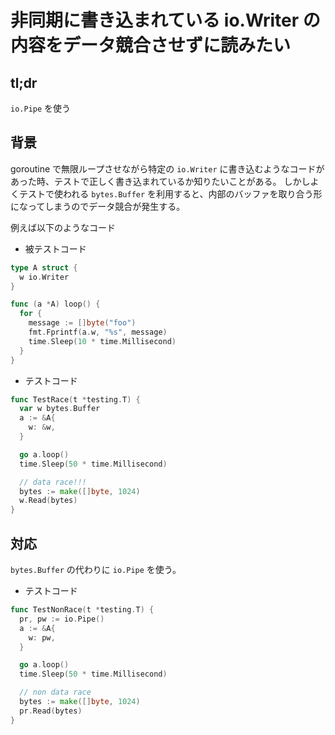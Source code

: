 # 非同期に書き込まれている io.Writer の内容をデータ競合させずに読みたい

## tl;dr

`io.Pipe` を使う

## 背景

goroutine で無限ループさせながら特定の `io.Writer` に書き込むようなコードがあった時、テストで正しく書き込まれているか知りたいことがある。
しかしよくテストで使われる `bytes.Buffer` を利用すると、内部のバッファを取り合う形になってしまうのでデータ競合が発生する。

例えば以下のようなコード

* 被テストコード

```go
type A struct {
  w io.Writer
}

func (a *A) loop() {
  for {
    message := []byte("foo")
    fmt.Fprintf(a.w, "%s", message)
    time.Sleep(10 * time.Millisecond)
  }
}
```

* テストコード

```go
func TestRace(t *testing.T) {
  var w bytes.Buffer
  a := &A{
    w: &w,
  }

  go a.loop()
  time.Sleep(50 * time.Millisecond)

  // data race!!!
  bytes := make([]byte, 1024)
  w.Read(bytes)
}
```

## 対応

`bytes.Buffer` の代わりに `io.Pipe` を使う。

* テストコード

```go
func TestNonRace(t *testing.T) {
  pr, pw := io.Pipe()
  a := &A{
    w: pw,
  }

  go a.loop()
  time.Sleep(50 * time.Millisecond)

  // non data race
  bytes := make([]byte, 1024)
  pr.Read(bytes)
}
```
